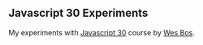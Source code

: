 ## Javascript 30 Experiments

My experiments with [Javascript 30](https://javascript30.com/) course by [Wes Bos](https://wesbos.com/).
